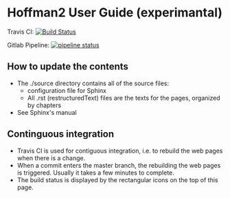 # Hoffman2 User Guide (experimantal)

Travis CI: [![Build Status](https://travis-ci.com/schuang/hoffman2-user-guide.svg?branch=master)](https://travis-ci.com/schuang/hoffman2-user-guide)

Gitlab Pipeline: [![pipeline status](https://gitlab.com/huangsc/hoffman2-user-guide/badges/master/pipeline.svg)](https://gitlab.com/huangsc/hoffman2-user-guide/commits/master)

## How to update the contents

- The ./source directory contains all of the source files:
  - configuration file for Sphinx
  - All .rst (restructuredText) files are the texts for the pages, organized by chapters
- See Sphinx's manual

## Continguous integration

- Travis CI is used for contiguous integration, i.e. to rebuild the web pages when there is a change.
- When a commit enters the master branch, the rebuilding the web pages is triggered. Usually it takes a few minutes to complete.
- The build status is displayed by the rectangular icons on the top of this page.




